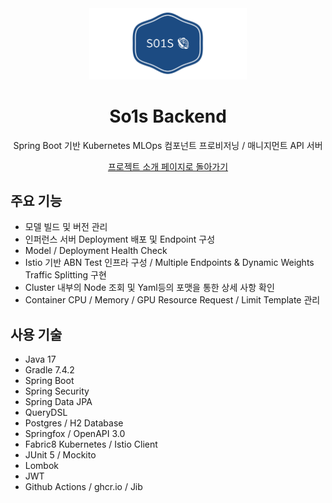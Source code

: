 <div align="center">

<img src="https://raw.githubusercontent.com/so1s/.github/main/static/logo.png" alt="So1s Logo" width="50%" />

# So1s Backend

Spring Boot 기반 Kubernetes MLOps 컴포넌트 프로비저닝 / 매니지먼트 API 서버

[프로젝트 소개 페이지로 돌아가기](https://github.com/so1s)

</div>

## 주요 기능

- 모델 빌드 및 버전 관리
- 인퍼런스 서버 Deployment 배포 및 Endpoint 구성
- Model / Deployment Health Check
- Istio 기반 ABN Test 인프라 구성 / Multiple Endpoints & Dynamic Weights Traffic Splitting 구현
- Cluster 내부의 Node 조회 및 Yaml등의 포맷을 통한 상세 사항 확인
- Container CPU / Memory / GPU Resource Request / Limit Template 관리


## 사용 기술

- Java 17
- Gradle 7.4.2
- Spring Boot
- Spring Security
- Spring Data JPA
- QueryDSL
- Postgres / H2 Database
- Springfox / OpenAPI 3.0
- Fabric8 Kubernetes / Istio Client
- JUnit 5 / Mockito
- Lombok
- JWT
- Github Actions / ghcr.io / Jib
